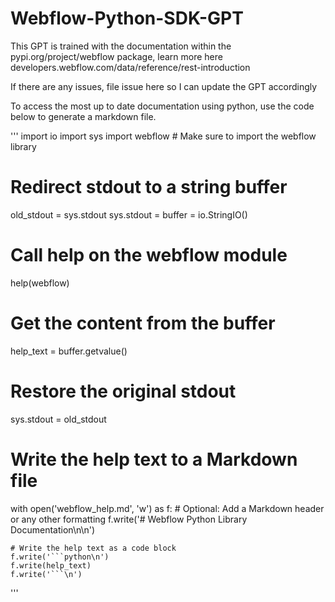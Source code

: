 # Webflow-Python-SDK-GPT
This GPT is trained with the documentation within the pypi.org/project/webflow package, learn more here developers.webflow.com/data/reference/rest-introduction


If there are any issues, file issue here so I can update the GPT accordingly

To access the most up to date documentation using python, use the code below to generate a markdown file.

'''
import io
import sys
import webflow  # Make sure to import the webflow library

# Redirect stdout to a string buffer
old_stdout = sys.stdout
sys.stdout = buffer = io.StringIO()

# Call help on the webflow module
help(webflow)

# Get the content from the buffer
help_text = buffer.getvalue()

# Restore the original stdout
sys.stdout = old_stdout

# Write the help text to a Markdown file
with open('webflow_help.md', 'w') as f:
    # Optional: Add a Markdown header or any other formatting
    f.write('# Webflow Python Library Documentation\n\n')
    
    # Write the help text as a code block
    f.write('```python\n')
    f.write(help_text)
    f.write('```\n')
'''
